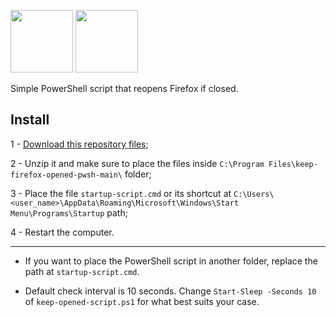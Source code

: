 <img src="https://icongr.am/simple/powershell.svg?size=240&colored=true" width="100"> <img src="https://icongr.am/devicon/firefox-original.svg?size=240" width="100">

Simple PowerShell script that reopens Firefox if closed.

## Install

1 - <a href="https://github.com/dirceu-jr/keep-firefox-opened-pwsh/archive/refs/heads/main.zip">Download this repository files</a>;

2 - Unzip it and make sure to place the files inside `C:\Program Files\keep-firefox-opened-pwsh-main\` folder;

3 - Place the file `startup-script.cmd` or its shortcut at `C:\Users\<user_name>\AppData\Roaming\Microsoft\Windows\Start Menu\Programs\Startup` path;

4 - Restart the computer.

<hr>

- If you want to place the PowerShell script in another folder, replace the path at `startup-script.cmd`.

- Default check interval is 10 seconds. Change `Start-Sleep -Seconds 10` of `keep-opened-script.ps1` for what best suits your case.

